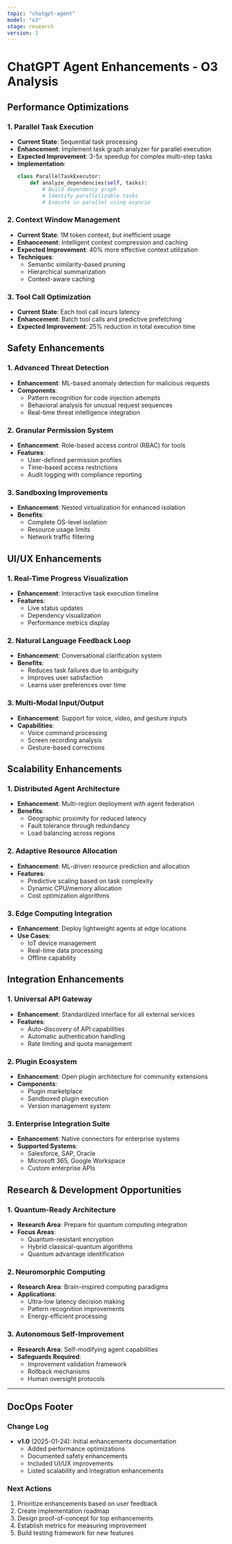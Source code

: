 ```yaml
---
topic: "chatgpt-agent"
model: "o3"
stage: research
version: 1
---
```


# ChatGPT Agent Enhancements - O3 Analysis

## Performance Optimizations

### 1. Parallel Task Execution
- **Current State**: Sequential task processing
- **Enhancement**: Implement task graph analyzer for parallel execution
- **Expected Improvement**: 3-5x speedup for complex multi-step tasks
- **Implementation**:
  ```python
  class ParallelTaskExecutor:
      def analyze_dependencies(self, tasks):
          # Build dependency graph
          # Identify parallelizable tasks
          # Execute in parallel using asyncio
  ```

### 2. Context Window Management
- **Current State**: 1M token context, but inefficient usage
- **Enhancement**: Intelligent context compression and caching
- **Expected Improvement**: 40% more effective context utilization
- **Techniques**:
  - Semantic similarity-based pruning
  - Hierarchical summarization
  - Context-aware caching

### 3. Tool Call Optimization
- **Current State**: Each tool call incurs latency
- **Enhancement**: Batch tool calls and predictive prefetching
- **Expected Improvement**: 25% reduction in total execution time

## Safety Enhancements

### 1. Advanced Threat Detection
- **Enhancement**: ML-based anomaly detection for malicious requests
- **Components**:
  - Pattern recognition for code injection attempts
  - Behavioral analysis for unusual request sequences
  - Real-time threat intelligence integration

### 2. Granular Permission System
- **Enhancement**: Role-based access control (RBAC) for tools
- **Features**:
  - User-defined permission profiles
  - Time-based access restrictions
  - Audit logging with compliance reporting

### 3. Sandboxing Improvements
- **Enhancement**: Nested virtualization for enhanced isolation
- **Benefits**:
  - Complete OS-level isolation
  - Resource usage limits
  - Network traffic filtering

## UI/UX Enhancements

### 1. Real-Time Progress Visualization
- **Enhancement**: Interactive task execution timeline
- **Features**:
  - Live status updates
  - Dependency visualization
  - Performance metrics display

### 2. Natural Language Feedback Loop
- **Enhancement**: Conversational clarification system
- **Benefits**:
  - Reduces task failures due to ambiguity
  - Improves user satisfaction
  - Learns user preferences over time

### 3. Multi-Modal Input/Output
- **Enhancement**: Support for voice, video, and gesture inputs
- **Capabilities**:
  - Voice command processing
  - Screen recording analysis
  - Gesture-based corrections

## Scalability Enhancements

### 1. Distributed Agent Architecture
- **Enhancement**: Multi-region deployment with agent federation
- **Benefits**:
  - Geographic proximity for reduced latency
  - Fault tolerance through redundancy
  - Load balancing across regions

### 2. Adaptive Resource Allocation
- **Enhancement**: ML-driven resource prediction and allocation
- **Features**:
  - Predictive scaling based on task complexity
  - Dynamic CPU/memory allocation
  - Cost optimization algorithms

### 3. Edge Computing Integration
- **Enhancement**: Deploy lightweight agents at edge locations
- **Use Cases**:
  - IoT device management
  - Real-time data processing
  - Offline capability

## Integration Enhancements

### 1. Universal API Gateway
- **Enhancement**: Standardized interface for all external services
- **Features**:
  - Auto-discovery of API capabilities
  - Automatic authentication handling
  - Rate limiting and quota management

### 2. Plugin Ecosystem
- **Enhancement**: Open plugin architecture for community extensions
- **Components**:
  - Plugin marketplace
  - Sandboxed plugin execution
  - Version management system

### 3. Enterprise Integration Suite
- **Enhancement**: Native connectors for enterprise systems
- **Supported Systems**:
  - Salesforce, SAP, Oracle
  - Microsoft 365, Google Workspace
  - Custom enterprise APIs

## Research & Development Opportunities

### 1. Quantum-Ready Architecture
- **Research Area**: Prepare for quantum computing integration
- **Focus Areas**:
  - Quantum-resistant encryption
  - Hybrid classical-quantum algorithms
  - Quantum advantage identification

### 2. Neuromorphic Computing
- **Research Area**: Brain-inspired computing paradigms
- **Applications**:
  - Ultra-low latency decision making
  - Pattern recognition improvements
  - Energy-efficient processing

### 3. Autonomous Self-Improvement
- **Research Area**: Self-modifying agent capabilities
- **Safeguards Required**:
  - Improvement validation framework
  - Rollback mechanisms
  - Human oversight protocols

---

## DocOps Footer

### Change Log
- **v1.0** (2025-01-24): Initial enhancements documentation
  - Added performance optimizations
  - Documented safety enhancements
  - Included UI/UX improvements
  - Listed scalability and integration enhancements

### Next Actions
1. Prioritize enhancements based on user feedback
2. Create implementation roadmap
3. Design proof-of-concept for top enhancements
4. Establish metrics for measuring improvement
5. Build testing framework for new features

